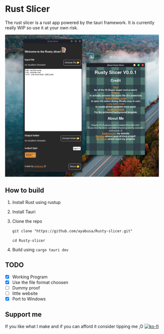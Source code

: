 # Rust Slicer

The rust slicer is a rust app powered by the tauri framework. It is currently really WIP so use it at your own risk.

![Screenshot of the rusty slicer application](/Screenshot-Rusty-Slicer.png)

## How to build

1. Install Rust using rustup
2. Install Tauri
3. Clone the repo 

    ``` git clone "https://github.com/ayabusa/Rusty-slicer.git" ```

    ```cd Rusty-slicer```
4. Build using ```cargo tauri dev```

## TODO

- [x] Working Program
- [x] Use the file format choosen
- [ ] Dummy proof
- [ ] little website
- [x] Port to Windows

## Support me
If you like what I make and if you can afford it consider tipping me ;D
[![ko-fi](https://ko-fi.com/img/githubbutton_sm.svg)](https://ko-fi.com/S6S6V7DYK)